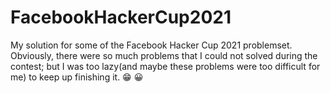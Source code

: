 # FacebookHackerCup2021
My solution for some of the Facebook Hacker Cup 2021 problemset.
<br>
Obviously, there were so much problems that I could not solved during the contest; but I was too lazy(and maybe these problems were too difficult for me) to keep up finishing it. :grin: :grinning:
